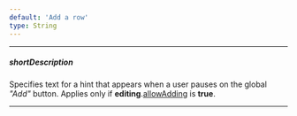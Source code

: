 ```yaml
---
default: 'Add a row'
type: String
---
```

---
##### shortDescription
Specifies text for a hint that appears when a user pauses on the global *"Add"* button. Applies only if **editing**.[allowAdding](/api-reference/10%20UI%20Widgets/GridBase/1%20Configuration/editing/allowAdding.md '{basewidgetpath}/Configuration/editing/#allowAdding') is **true**.

---

